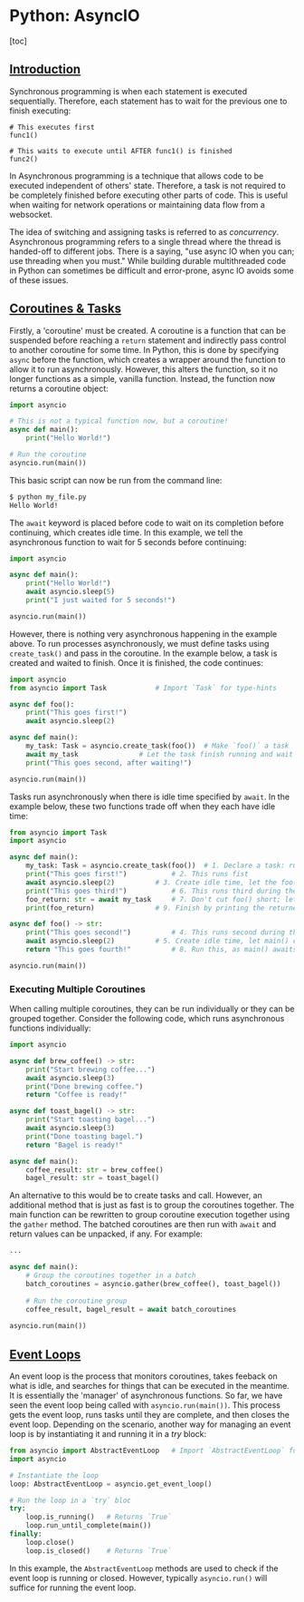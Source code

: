# Python: AsyncIO

[toc]

## <u> Introduction </u>
Synchronous programming is when each statement is executed sequentially. Therefore, each statement has to wait for the previous one to finish executing:
```python3
# This executes first
func1()

# This waits to execute until AFTER func1() is finished
func2()
```

In Asynchronous programming is a technique that allows code to be executed independent of others' state. Therefore, a task is not required to be completely finished before executing other parts of code. This is useful when waiting for network operations or maintaining data flow from a websocket.

The idea of switching and assigning tasks is referred to as *concurrency*. Asynchronous programming refers to a single thread where the thread is handed-off to different jobs. There is a saying, "use async IO when you can; use threading when you must." While building durable multithreaded code in Python can sometimes be difficult and error-prone, async IO avoids some of these issues.

## <u> Coroutines & Tasks </u>
Firstly, a 'coroutine' must be created. A coroutine is a function that can be suspended before reaching a `return` statement and indirectly pass control to another coroutine for some time. In Python, this is done by specifying `async` before the function, which creates a wrapper around the function to allow it to run asynchronously. However, this alters the function, so it no longer functions as a simple, vanilla function. Instead, the function now returns a coroutine object:
```python
import asyncio

# This is not a typical function now, but a coroutine!
async def main():
	print("Hello World!")

# Run the coroutine
asyncio.run(main())
```

This basic script can now be run from the command line:
```bash
$ python my_file.py
Hello World!
```

The `await` keyword is placed before code to wait on its completion before continuing, which creates idle time. In this example, we tell the asynchronous function to wait for 5 seconds before continuing:
```python
import asyncio

async def main():
	print("Hello World!")
	await asyncio.sleep(5)
	print("I just waited for 5 seconds!")

asyncio.run(main())
```

However, there is nothing very asynchronous happening in the example above. To run processes asynchronously, we must define tasks using `create_task()` and pass in the coroutine. In the example below, a task is created and waited to finish. Once it is finished, the code continues:
```python
import asyncio
from asyncio import Task			# Import `Task` for type-hints

async def foo():
	print("This goes first!")
	await asyncio.sleep(2)

async def main():
	my_task: Task = asyncio.create_task(foo())	# Make `foo()` a task
	await my_task				# Let the task finish running and wait for completion...
	print("This goes second, after waiting!")

asyncio.run(main())
```

Tasks run asynchronously when there is idle time specified by `await`. In the example below, these two functions trade off when they each have idle time:
```python
from asyncio import Task
import asyncio

async def main():
	my_task: Task = asyncio.create_task(foo())	# 1. Declare a task: run this when there is idle time
	print("This goes first!")			# 2. This runs fist
	await asyncio.sleep(2)			# 3. Create idle time, let the foo() task run
	print("This goes third!")			# 6. This runs third during the foo() idle time
	foo_return: str = await my_task		# 7. Don't cut foo() short; let it finish
	print(foo_return)				# 9. Finish by printing the returned result of foo()

async def foo() -> str:
	print("This goes second!")			# 4. This runs second during the main() idle time
	await asyncio.sleep(2)			# 5. Create idle time, let main() continue
	return "This goes fourth!"			# 8. Run this, as main() awaits foo() to finish

asyncio.run(main())

```

### Executing Multiple Coroutines
When calling multiple coroutines, they can be run individually or they can be grouped together. Consider the following code, which runs asynchronous functions individually:
```python
import asyncio

async def brew_coffee() -> str:
	print("Start brewing coffee...")
	await asyncio.sleep(3)
	print("Done brewing coffee.")
	return "Coffee is ready!"

async def toast_bagel() -> str:
	print("Start toasting bagel...")
	await asyncio.sleep(3)
	print("Done toasting bagel.")
	return "Bagel is ready!"

async def main():
	coffee_result: str = brew_coffee()
	bagel_result: str = toast_bagel()

```

An alternative to this would be to create tasks and call. However, an additional method that is just as fast is to group the coroutines together.
The main function can be rewritten to group coroutine execution together using the `gather` method. The batched coroutines are then run with `await` and return values can be unpacked, if any. For example:
```python
...

async def main():
	# Group the coroutines together in a batch
	batch_coroutines = asyncio.gather(brew_coffee(), toast_bagel())
	
	# Run the coroutine group
	coffee_result, bagel_result = await batch_coroutines
	
asyncio.run(main())
```

## <u> Event Loops </u>
An event loop is the process that monitors coroutines, takes feeback on what is idle, and searches for things that can be executed in the meantime. It is essentially the 'manager' of asynchronous functions. So far, we have seen the event loop being called with `asyncio.run(main())`. This process gets the event loop, runs tasks until they are complete, and then closes the event loop. Depending on the scenario, another way for managing an event loop is by instantiating it and running it in a *try* block:
```python
from asyncio import AbstractEventLoop	# Import `AbstractEventLoop` for type-hints
import asyncio

# Instantiate the loop
loop: AbstractEventLoop = asyncio.get_event_loop()

# Run the loop in a `try` bloc
try:
	loop.is_running()	# Returns `True`
	loop.run_until_complete(main())
finally:
	loop.close()
	loop.is_closed()	# Returns `True`
```

In this example, the `AbstractEventLoop` methods are used to check if the event loop is running or closed. However, typically `asyncio.run()` will suffice for running the event loop.

